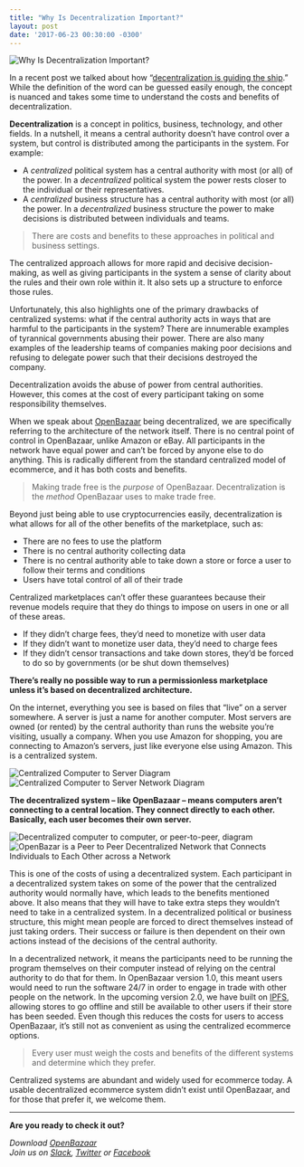 ```yaml
---
title: "Why Is Decentralization Important?" 
layout: post
date: '2017-06-23 00:30:00 -0300'
---
```

        
![Why Is Decentralization Important?](https://www.openbazaar.org/wp-content/uploads/2018/05/Why-Is-Decentralization-Important-1024x512.png)

In a recent post we talked about how “[decentralization is guiding the ship](https://blog.openbazaar.org/openbazaars-bigger-picture-in-the-bitcoin-debates/).” While the definition of the word can be guessed easily enough, the concept is nuanced and takes some time to understand the costs and benefits of decentralization.

**Decentralization** is a concept in politics, business, technology, and other fields. In a nutshell, it means a central authority doesn’t have control over a system, but control is distributed among the participants in the system. For example:

*   A _centralized_ political system has a central authority with most (or all) of the power. In a _decentralized_ political system the power rests closer to the individual or their representatives.
*   A _centralized_ business structure has a central authority with most (or all) the power. In a _decentralized_ business structure the power to make decisions is distributed between individuals and teams.

> There are costs and benefits to these approaches in political and business settings.

The centralized approach allows for more rapid and decisive decision-making, as well as giving participants in the system a sense of clarity about the rules and their own role within it. It also sets up a structure to enforce those rules.

Unfortunately, this also highlights one of the primary drawbacks of centralized systems: what if the central authority acts in ways that are harmful to the participants in the system? There are innumerable examples of tyrannical governments abusing their power. There are also many examples of the leadership teams of companies making poor decisions and refusing to delegate power such that their decisions destroyed the company.

Decentralization avoids the abuse of power from central authorities. However, this comes at the cost of every participant taking on some responsibility themselves.

When we speak about [OpenBazaar](https://openbazaar.org) being decentralized, we are specifically referring to the architecture of the network itself. There is no central point of control in OpenBazaar, unlike Amazon or eBay. All participants in the network have equal power and can’t be forced by anyone else to do anything. This is radically different from the standard centralized model of ecommerce, and it has both costs and benefits.

> Making trade free is the _purpose_ of OpenBazaar. Decentralization is the _method_ OpenBazaar uses to make trade free.

Beyond just being able to use cryptocurrencies easily, decentralization is what allows for all of the other benefits of the marketplace, such as:

*   There are no fees to use the platform
*   There is no central authority collecting data
*   There is no central authority able to take down a store or force a user to follow their terms and conditions
*   Users have total control of all of their trade

Centralized marketplaces can’t offer these guarantees because their revenue models require that they do things to impose on users in one or all of these areas.

*   If they didn’t charge fees, they’d need to monetize with user data
*   If they didn’t want to monetize user data, they’d need to charge fees
*   If they didn’t censor transactions and take down stores, they’d be forced to do so by governments (or be shut down themselves)

**There’s really no possible way to run a permissionless marketplace unless it’s based on decentralized architecture.**

On the internet, everything you see is based on files that “live” on a server somewhere. A server is just a name for another computer. Most servers are owned (or rented) by the central authority than runs the website you’re visiting, usually a company. When you use Amazon for shopping, you are connecting to Amazon’s servers, just like everyone else using Amazon. This is a centralized system.

![Centralized Computer to Server Diagram](https://www.openbazaar.org/wp-content/uploads/2018/05/16-1024x512.png) ![Centralized Computer to Server Network Diagram](https://www.openbazaar.org/wp-content/uploads/2018/05/17-1024x512.png)

**The decentralized system – like OpenBazaar – means computers aren’t connecting to a central location. They connect directly to each other. Basically, each user becomes their own server.**

![Decentralized computer to computer, or peer-to-peer, diagram](https://www.openbazaar.org/wp-content/uploads/2018/05/18-1024x512.png) ![OpenBazar is a Peer to Peer Decentralized Network that Connects Individuals to Each Other across a Network](https://www.openbazaar.org/wp-content/uploads/2018/05/19-1024x512.png)

This is one of the costs of using a decentralized system. Each participant in a decentralized system takes on some of the power that the centralized authority would normally have, which leads to the benefits mentioned above. It also means that they will have to take extra steps they wouldn’t need to take in a centralized system. In a decentralized political or business structure, this might mean people are forced to direct themselves instead of just taking orders. Their success or failure is then dependent on their own actions instead of the decisions of the central authority.

In a decentralized network, it means the participants need to be running the program themselves on their computer instead of relying on the central authority to do that for them. In OpenBazaar version 1.0, this meant users would need to run the software 24/7 in order to engage in trade with other people on the network. In the upcoming version 2.0, we have built on [IPFS](http://ipfs.io/), allowing stores to go offline and still be available to other users if their store has been seeded. Even though this reduces the costs for users to access OpenBazaar, it’s still not as convenient as using the centralized ecommerce options.

> Every user must weigh the costs and benefits of the different systems and determine which they prefer.

Centralized systems are abundant and widely used for ecommerce today. A usable decentralized ecommerce system didn’t exist until OpenBazaar, and for those that prefer it, we welcome them.

* * *

**Are you ready to check it out?**

_Download [OpenBazaar  
](https://openbazaar.org)Join us on [Slack](http://slack.openbazaar.org/), [Twitter](https://twitter.com/openbazaar) or [Facebook](https://facebook.com/openbazaarproject)_